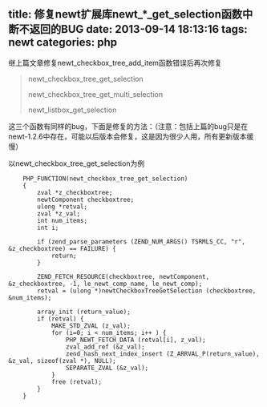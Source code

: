 title: 修复newt扩展库newt_*_get_selection函数中断不返回的BUG
date: 2013-09-14 18:13:16
tags: newt 
categories: php
---

继上篇文章修复newt\_checkbox\_tree\_add\_item函数错误后再次修复

>newt\_checkbox\_tree\_get\_selection
>
>newt\_checkbox\_tree\_get\_multi\_selection
>
>newt\_listbox\_get\_selection

这三个函数有同样的bug，下面是修复的方法：（注意：包括上篇的bug只是在newt-1.2.6中存在，可能以后版本会修复，这是因为很少人用，所有更新版本缓慢）


以newt\_checkbox\_tree\_get\_selection为例

```
	PHP_FUNCTION(newt_checkbox_tree_get_selection)  
	{
	    zval *z_checkboxtree;
	    newtComponent checkboxtree;
	    ulong *retval;
	    zval *z_val;
	    int num_items;
	    int i;
	    
	    if (zend_parse_parameters (ZEND_NUM_ARGS() TSRMLS_CC, "r", &z_checkboxtree) == FAILURE) {
	        return;
	    }
	    
	    ZEND_FETCH_RESOURCE(checkboxtree, newtComponent, &z_checkboxtree, -1, le_newt_comp_name, le_newt_comp);
	    retval = (ulong *)newtCheckboxTreeGetSelection (checkboxtree, &num_items);
	
	    array_init (return_value);
	    if (retval) {
	        MAKE_STD_ZVAL (z_val);
	        for (i=0; i < num_items; i++ ) {
	            PHP_NEWT_FETCH_DATA (retval[i], z_val);
	            zval_add_ref (&z_val);
	            zend_hash_next_index_insert (Z_ARRVAL_P(return_value), &z_val, sizeof(zval *), NULL);
	            SEPARATE_ZVAL (&z_val);
	        }
	        free (retval);
	    }
	}
```
